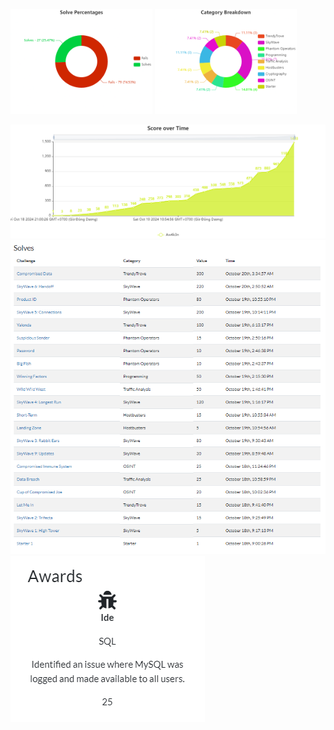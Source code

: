 <p float="left">
  <img src="./imgs/Solve Percentages.png" alt="Hình 1" width="45%" />
  <img src="./imgs/Category Breakdown.png" alt="Hình 2" width="45%" />
</p>
<img src="./imgs/Score over Time.png">
<img src="./imgs/solve_time.png">
<img src="./imgs/award.png">
